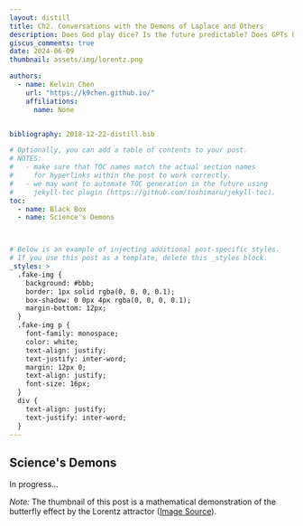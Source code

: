 ```yaml
---
layout: distill
title: Ch2. Conversations with the Demons of Laplace and Others
description: Does God play dice? Is the future predictable? Does GPTs have free will? Etc.
giscus_comments: true
date: 2024-06-09
thumbnail: assets/img/lorentz.png

authors:
  - name: Kelvin Chen
    url: "https://k9chen.github.io/"
    affiliations:
      name: None


bibliography: 2018-12-22-distill.bib

# Optionally, you can add a table of contents to your post.
# NOTES:
#   - make sure that TOC names match the actual section names
#     for hyperlinks within the post to work correctly.
#   - we may want to automate TOC generation in the future using
#     jekyll-toc plugin (https://github.com/toshimaru/jekyll-toc).
toc:
  - name: Black Box
  - name: Science's Demons



# Below is an example of injecting additional post-specific styles.
# If you use this post as a template, delete this _styles block.
_styles: >
  .fake-img {
    background: #bbb;
    border: 1px solid rgba(0, 0, 0, 0.1);
    box-shadow: 0 0px 4px rgba(0, 0, 0, 0.1);
    margin-bottom: 12px;
  }
  .fake-img p {
    font-family: monospace;
    color: white;
    text-align: justify;
    text-justify: inter-word;
    margin: 12px 0;
    text-align: justify;
    font-size: 16px;
  }
  div {
    text-align: justify;
    text-justify: inter-word;
  }
---
```

## Science's Demons

In progress...

*Note:* The thumbnail of this post is a mathematical demonstration of the butterfly effect by the Lorentz attractor ([Image Source](https://yadda.icm.edu.pl/baztech/element/bwmeta1.element.baztech-5c0a67ad-cc1f-4ed1-b4c8-1ddf31a6556b/c/Lewicki_the_determinants_org_zarz_3_2016.pdf)).
